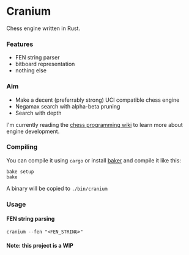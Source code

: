 # Cranium

Chess engine written in Rust.

### Features

-	FEN string parser
- 	bitboard representation
-	nothing else

### Aim

- 	Make a decent (preferrably strong) UCI compatible chess engine
- 	Negamax search with alpha-beta pruning
- 	Search with depth

I'm currently reading the [chess programming wiki](https://www.chessprogramming.org/) to learn more about engine development.

### Compiling

You can compile it using `cargo` or install [baker](https://github.com/rv178/baker) and compile it like this:

```
bake setup
bake
```

A binary will be copied to `./bin/cranium`

### Usage

#### FEN string parsing

```
cranium --fen "<FEN_STRING>"
```

#### Note: this project is a WIP
